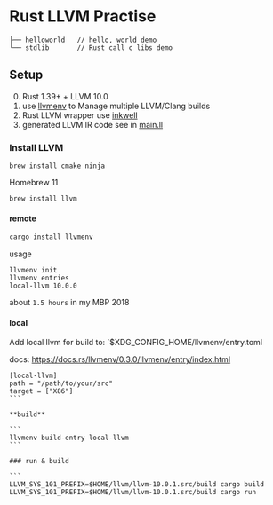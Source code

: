 # Rust LLVM Practise

```
├── helloworld   // hello, world demo
└── stdlib       // Rust call c libs demo
```

## Setup

0. Rust 1.39+ + LLVM 10.0
1. use [llvmenv](https://github.com/termoshtt/llvmenv) to Manage multiple LLVM/Clang builds
2. Rust LLVM wrapper use [inkwell](https://github.com/TheDan64/inkwell)
3. generated LLVM  IR code see in [main.ll](main.ll)

### Install LLVM

```
brew install cmake ninja
```

Homebrew 11

```
brew install llvm
```

#### remote

```bash
cargo install llvmenv
```

usage

```
llvmenv init
llvmenv entries
local-llvm 10.0.0
```

about `1.5 hours` in my MBP 2018

#### local

Add local llvm for build to: `$XDG_CONFIG_HOME/llvmenv/entry.toml

docs: https://docs.rs/llvmenv/0.3.0/llvmenv/entry/index.html

````
[local-llvm]
path = "/path/to/your/src"
target = ["X86"]
```

**build**

```
llvmenv build-entry local-llvm
```

### run & build

```
LLVM_SYS_101_PREFIX=$HOME/llvm/llvm-10.0.1.src/build cargo build
LLVM_SYS_101_PREFIX=$HOME/llvm/llvm-10.0.1.src/build cargo run
````
